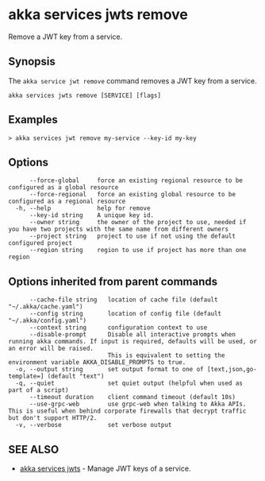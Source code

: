# akka services jwts remove

Remove a JWT key from a service.

## Synopsis

The `akka service jwt remove` command removes a JWT key from a service.

```
akka services jwts remove [SERVICE] [flags]
```

## Examples

```
> akka services jwt remove my-service --key-id my-key
```

## Options

```
      --force-global     force an existing regional resource to be configured as a global resource
      --force-regional   force an existing global resource to be configured as a regional resource
  -h, --help             help for remove
      --key-id string    A unique key id.
      --owner string     the owner of the project to use, needed if you have two projects with the same name from different owners
      --project string   project to use if not using the default configured project
      --region string    region to use if project has more than one region
```

## Options inherited from parent commands

```
      --cache-file string   location of cache file (default "~/.akka/cache.yaml")
      --config string       location of config file (default "~/.akka/config.yaml")
      --context string      configuration context to use
      --disable-prompt      Disable all interactive prompts when running akka commands. If input is required, defaults will be used, or an error will be raised.
                            This is equivalent to setting the environment variable AKKA_DISABLE_PROMPTS to true.
  -o, --output string       set output format to one of [text,json,go-template=] (default "text")
  -q, --quiet               set quiet output (helpful when used as part of a script)
      --timeout duration    client command timeout (default 10s)
      --use-grpc-web        use grpc-web when talking to Akka APIs. This is useful when behind corporate firewalls that decrypt traffic but don't support HTTP/2.
  -v, --verbose             set verbose output
```

## SEE ALSO

* [akka services jwts](akka_services_jwts.html)	 - Manage JWT keys of a service.
